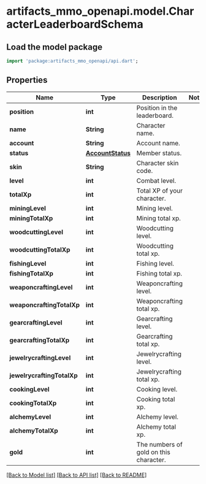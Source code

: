 # artifacts_mmo_openapi.model.CharacterLeaderboardSchema

## Load the model package
```dart
import 'package:artifacts_mmo_openapi/api.dart';
```

## Properties
Name | Type | Description | Notes
------------ | ------------- | ------------- | -------------
**position** | **int** | Position in the leaderboard. | 
**name** | **String** | Character name. | 
**account** | **String** | Account name. | 
**status** | [**AccountStatus**](AccountStatus.md) | Member status. | 
**skin** | **String** | Character skin code. | 
**level** | **int** | Combat level. | 
**totalXp** | **int** | Total XP of your character. | 
**miningLevel** | **int** | Mining level. | 
**miningTotalXp** | **int** | Mining total xp. | 
**woodcuttingLevel** | **int** | Woodcutting level. | 
**woodcuttingTotalXp** | **int** | Woodcutting total xp. | 
**fishingLevel** | **int** | Fishing level. | 
**fishingTotalXp** | **int** | Fishing total xp. | 
**weaponcraftingLevel** | **int** | Weaponcrafting level. | 
**weaponcraftingTotalXp** | **int** | Weaponcrafting total xp. | 
**gearcraftingLevel** | **int** | Gearcrafting level. | 
**gearcraftingTotalXp** | **int** | Gearcrafting total xp. | 
**jewelrycraftingLevel** | **int** | Jewelrycrafting level. | 
**jewelrycraftingTotalXp** | **int** | Jewelrycrafting total xp. | 
**cookingLevel** | **int** | Cooking level. | 
**cookingTotalXp** | **int** | Cooking total xp. | 
**alchemyLevel** | **int** | Alchemy level. | 
**alchemyTotalXp** | **int** | Alchemy total xp. | 
**gold** | **int** | The numbers of gold on this character. | 

[[Back to Model list]](../README.md#documentation-for-models) [[Back to API list]](../README.md#documentation-for-api-endpoints) [[Back to README]](../README.md)


